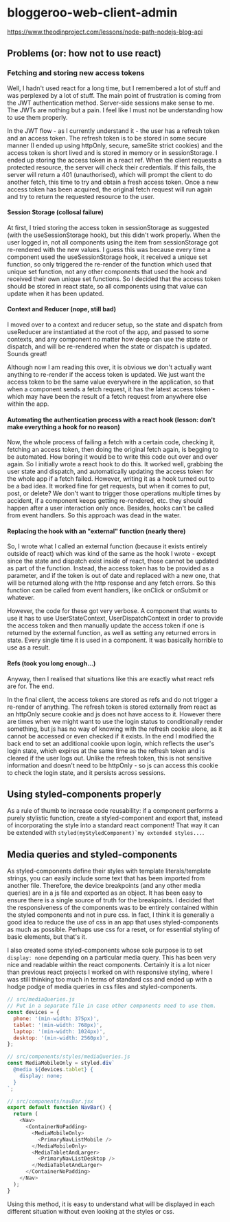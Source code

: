 # bloggeroo-web-client-admin

https://www.theodinproject.com/lessons/node-path-nodejs-blog-api

## Problems (or: how not to use react)

### Fetching and storing new access tokens

Well, I hadn't used react for a long time, but I remembered a lot of stuff and was perplexed by a lot of stuff. The main point of frustration is coming from the JWT authentication method. Server-side sessions make sense to me. The JWTs are nothing but a pain. I feel like I must not be understanding how to use them properly.

In the JWT flow - as I currently understand it - the user has a refresh token and an access token. The refresh token is to be stored in some secure manner (I ended up using httpOnly, secure, sameSite strict cookies) and the access token is short lived and is stored in memory or in sessionStorage. I ended up storing the access token in a react ref. When the client requests a protected resource, the server will check their credentials. If this fails, the server will return a 401 (unauthorised), which will prompt the client to do another fetch, this time to try and obtain a fresh access token. Once a new access token has been acquired, the original fetch request will run again and try to return the requested resource to the user.

#### Session Storage (collosal failure)

At first, I tried storing the access token in sessionStorage as suggested (with the useSessionStorage hook), but this didn't work properly. When the user logged in, not all components using the item from sessionStorage got re-rendered with the new values. I guess this was because every time a component used the useSessionStorage hook, it received a unique set function, so only triggered the re-render of the function which used that unique set function, not any other components that used the hook and received their own unique set functions. So I decided that the access token should be stored in react state, so all components using that value can update when it has been updated.

#### Context and Reducer (nope, still bad)

I moved over to a context and reducer setup, so the state and dispatch from useReducer are instantiated at the root of the app, and passed to some contexts, and any component no matter how deep can use the state or dispatch, and will be re-rendered when the state or dispatch is updated. Sounds great!

Although now I am reading this over, it is obvious we don't actually want anything to re-render if the access token is updated. We just want the access token to be the same value everywhere in the application, so that when a component sends a fetch request, it has the latest access token - which may have been the result of a fetch request from anywhere else within the app.

#### Automating the authentication process with a react hook (lesson: don't make everything a hook for no reason)

Now, the whole process of failing a fetch with a certain code, checking it, fetching an access token, then doing the original fetch again, is begging to be automated. How boring it would be to write this code out over and over again. So I initially wrote a react hook to do this. It worked well, grabbing the user state and dispatch, and automatically updating the access token for the whole app if a fetch failed. However, writing it as a hook turned out to be a bad idea. It worked fine for get requests, but when it comes to put, post, or delete? We don't want to trigger those operations multiple times by accident, if a component keeps getting re-rendered, etc. they should happen after a user interaction only once. Besides, hooks can't be called from event handlers. So this approach was dead in the water.

#### Replacing the hook with an "external" function (nearly there)

So, I wrote what I called an external function (because it exists entirely outside of react) which was kind of the same as the hook I wrote - except since the state and dispatch exist inside of react, those cannot be updated as part of the function. Instead, the access token has to be provided as a parameter, and if the token is out of date and replaced with a new one, that will be returned along with the http response and any fetch errors. So this function can be called from event handlers, like onClick or onSubmit or whatever.

However, the code for these got very verbose. A component that wants to use it has to use UserStateContext, UserDispatchContext in order to provide the access token and then manually update the access token if one is returned by the external function, as well as setting any returned errors in state. Every single time it is used in a component. It was basically horrible to use as a result.

#### Refs (took you long enough...)

Anyway, then I realised that situations like this are exactly what react refs are for. The end.

In the final client, the access tokens are stored as refs and do not trigger a re-render of anything. The refresh token is stored externally from react as an httpOnly secure cookie and js does not have access to it. However there are times when we might want to use the login status to conditionally render something, but js has no way of knowing with the refresh cookie alone, as it cannot be accessed or even checked if it exists. In the end I modified the back end to set an additional cookie upon login, which reflects the user's login state, which expires at the same time as the refresh token and is cleared if the user logs out. Unlike the refresh token, this is not sensitive information and doesn't need to be httpOnly - so js can access this cookie to check the login state, and it persists across sessions.

## Using styled-components properly

As a rule of thumb to increase code reusability: if a component performs a purely stylistic function, create a styled-component and export that, instead of incorporating the style into a standard react component! That way it can be extended with ```styled(myStyledComponent)`my extended styles...```.

## Media queries and styled-components

As styled-components define their styles with template literals/template strings, you can easily include some text that has been imported from another file. Therefore, the device breakpoints (and any other media queries) are in a js file and exported as an object. It has been easy to ensure there is a single source of truth for the breakpoints. I decided that the responsiveness of the components was to be entirely contained within the styled components and not in pure css. In fact, I think it is generally a good idea to reduce the use of css in an app that uses styled-components as much as possible. Perhaps use css for a reset, or for essential styling of basic elements, but that's it.

I also created some styled-components whose sole purpose is to set ```display: none``` depending on a particular media query. This has been very nice and readable within the react components. Certainly it is a lot nicer than previous react projects I worked on with responsive styling, where I was still thinking too much in terms of standard css and ended up with a hodge podge of media queries in css files and styled-components.

```js
// src/mediaQueries.js
// Put in a separate file in case other components need to use them.
const devices = {
  phone: '(min-width: 375px)',
  tablet: '(min-width: 768px)',
  laptop: '(min-width: 1024px)',
  desktop: '(min-width: 2560px)',
};

// src/components/styles/mediaQueries.js
const MediaMobileOnly = styled.div`
  @media ${devices.tablet} {
    display: none;
  }
`;

// src/components/navBar.jsx
export default function NavBar() {
  return (
    <Nav>
      <ContainerNoPadding>
        <MediaMobileOnly>
          <PrimaryNavListMobile />
        </MediaMobileOnly>
        <MediaTabletAndLarger>
          <PrimaryNavListDesktop />
        </MediaTabletAndLarger>
      </ContainerNoPadding>
    </Nav>
  );
}
```

Using this method, it is easy to understand what will be displayed in each different situation without even looking at the styles or css.
